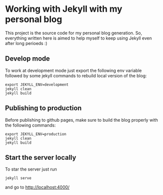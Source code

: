 # Working with Jekyll with my personal blog

This project is the source code for my personal blog generation. So, everything written here is aimed to help myself to keep using Jekyll even after long perioeds :)

## Develop mode

To work at development mode just export the following env variable followed by some jekyll commands to rebuild local version of the blog:

```
export JEKYLL_ENV=development
jekyll clean
jekyll build
```

## Publishing to production

Before publishing to github pages, make sure to build the blog properly with the following commands:

```
export JEKYLL_ENV=production
jekyll clean
jekyll build
```

## Start the server locally

To star the server just run

```
jekyll serve
```

and go to [http://localhost:4000/](http://localhost:4000/)
